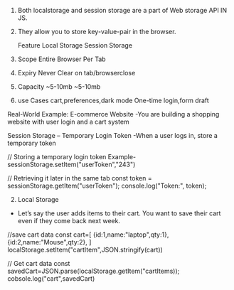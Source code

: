 1. Both localstorage and session storage are a part of Web storage API IN JS.
2. They allow you to store key-value-pair in the browser.

    Feature              Local Storage               Session Storage
1. Scope                  Entire Browser                 Per Tab
2. Expiry                   Never                         Clear on tab/browserclose
3. Capacity                   ~5-10mb                        ~5-10mb
4. use Cases           cart,preferences,dark mode         One-time login,form draft


 Real-World Example: E-commerce Website
 -You are building  a shopping website with user login and a cart system

  Session Storage – Temporary Login Token
  -When a user logs in, store a temporary token

  // Storing a temporary login token
  Example- sessionStorage.setItem("userToken","243")

  
// Retrieving it later in the same tab
const token = sessionStorage.getItem("userToken");
console.log("Token:", token);

2. Local Storage
- Let’s say the user adds items to their cart. You want to save their cart even if they come back next week.

//save cart data
const cart=[
    {id:1,name:"laptop",qty:1},
    {id:2,name:"Mouse",qty:2},
]
localStorage.setItem("cartItem",JSON.stringify(cart))

// Get cart data
const savedCart=JSON.parse(localStorage.getItem("cartItems));
cobsole.log("cart",savedCart)
